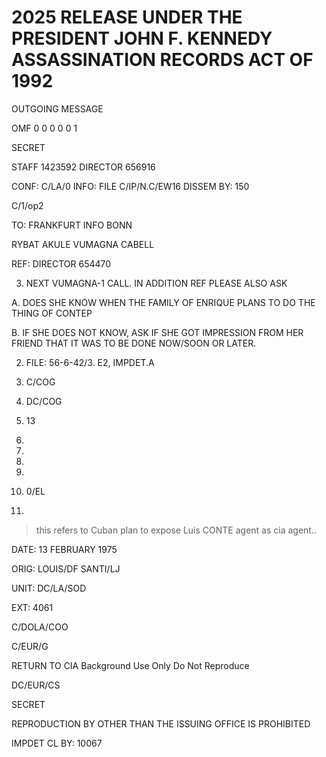 # 2025 RELEASE UNDER THE PRESIDENT JOHN F. KENNEDY ASSASSINATION RECORDS ACT OF 1992

OUTGOING MESSAGE

OMF 0 0 0 0 0 1

SECRET

STAFF 1423592 DIRECTOR 656916

CONF: C/LA/0 INFO: FILE C/IP/N.C/EW16 DISSEM BY: 150

C/1/op2

TO: FRANKFURT INFO BONN

RYBAT AKULE VUMAGNA CABELL

REF: DIRECTOR 654470

3. NEXT VUMAGNA-1 CALL. IN ADDITION REF PLEASE ALSO ASK

A. DOES SHE KNOW WHEN THE FAMILY OF ENRIQUE PLANS TO DO THE THING OF CONTEP

B. IF SHE DOES NOT KNOW, ASK IF SHE GOT IMPRESSION FROM HER FRIEND THAT IT WAS TO BE DONE NOW/SOON OR LATER.

2. FILE: 56-6-42/3. E2, IMPDET.A

1. C/COG

2. DC/COG

3. 13

4. 
5. 
6. 
7. 
8. 0/EL

9. 
> this refers to Cuban plan to expose Luis CONTE agent as cia agent..

DATE: 13 FEBRUARY 1975

ORIG: LOUIS/DF SANTI/LJ

UNIT: DC/LA/SOD

EXT: 4061

C/DOLA/COO

C/EUR/G

RETURN TO CIA Background Use Only Do Not Reproduce

DC/EUR/CS

SECRET

REPRODUCTION BY OTHER THAN THE ISSUING OFFICE IS PROHIBITED

IMPDET
CL BY: 10067

